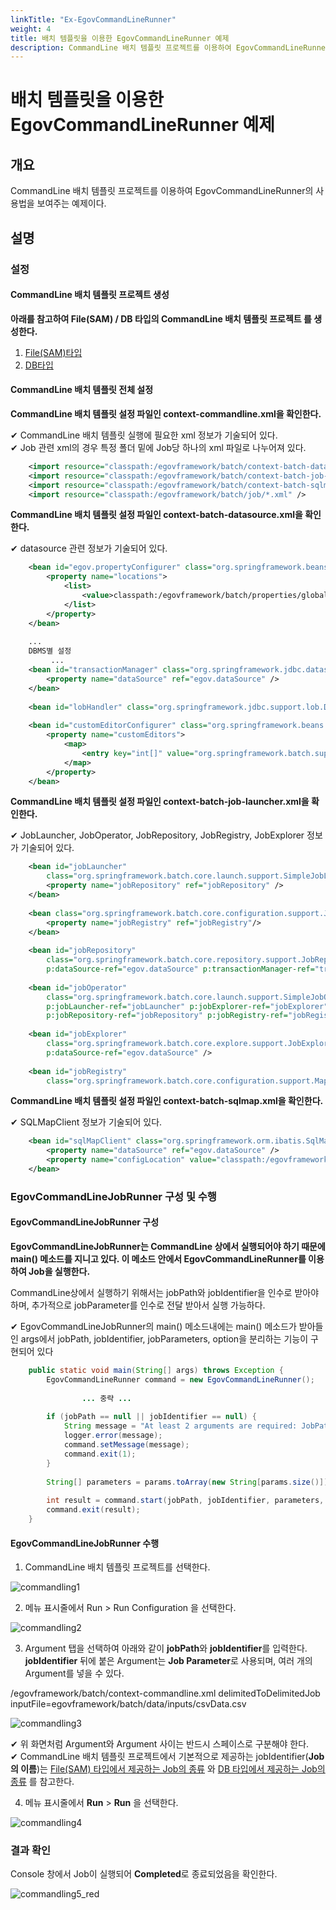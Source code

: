 ```yaml
---
linkTitle: "Ex-EgovCommandLineRunner"
weight: 4
title: 배치 템플릿을 이용한 EgovCommandLineRunner 예제
description: CommandLine 배치 템플릿 프로젝트를 이용하여 EgovCommandLineRunner의 사용법을 보여주는 예제이다.
---
```

# 배치 템플릿을 이용한 EgovCommandLineRunner 예제

## 개요

CommandLine 배치 템플릿 프로젝트를 이용하여 EgovCommandLineRunner의 사용법을 보여주는 예제이다.

## 설명

### 설정

#### CommandLine 배치 템플릿 프로젝트 생성

**아래를 참고하여 File(SAM) / DB 타입의 CommandLine 배치 템플릿 프로젝트 를 생성한다.**

1. [File(SAM)타입](https://www.egovframe.go.kr/wiki/doku.php?id=egovframework:dev2:bdev:imp:batch_template_wizard:sam_commandline_template_mgmt)
2. [DB타입](./https://www.egovframe.go.kr/wiki/doku.php?id=egovframework:dev2:bdev:imp:batch_template_wizard:db_commandline_template_mgmt)

#### CommandLine 배치 템플릿 전체 설정

**CommandLine 배치 템플릿 설정 파일인 context-commandline.xml을 확인한다.**

✔ CommandLine 배치 템플릿 실행에 필요한 xml 정보가 기술되어 있다.  
✔ Job 관련 xml의 경우 특정 폴더 밑에 Job당 하나의 xml 파일로 나누어져 있다.  

```xml
    <import resource="classpath:/egovframework/batch/context-batch-datasource.xml" />
	<import resource="classpath:/egovframework/batch/context-batch-job-launcher.xml" />
	<import resource="classpath:/egovframework/batch/context-batch-sqlmap.xml" />
	<import resource="classpath:/egovframework/batch/job/*.xml" />
```

**CommandLine 배치 템플릿 설정 파일인 context-batch-datasource.xml을 확인한다.**

✔ datasource 관련 정보가 기술되어 있다.

```xml
    <bean id="egov.propertyConfigurer" class="org.springframework.beans.factory.config.PropertyPlaceholderConfigurer">
        <property name="locations">
            <list>
                <value>classpath:/egovframework/batch/properties/globals.properties</value>
            </list>
        </property>
    </bean>
 
	...
	DBMS별 설정
         ...
    <bean id="transactionManager" class="org.springframework.jdbc.datasource.DataSourceTransactionManager" lazy-init="true">
		<property name="dataSource" ref="egov.dataSource" />
	</bean>
 
	<bean id="lobHandler" class="org.springframework.jdbc.support.lob.DefaultLobHandler"/>
 
	<bean id="customEditorConfigurer" class="org.springframework.beans.factory.config.CustomEditorConfigurer">
		<property name="customEditors">
			<map>
				<entry key="int[]" value="org.springframework.batch.support.IntArrayPropertyEditor" />
			</map>
		</property>
	</bean>
```

**CommandLine 배치 템플릿 설정 파일인 context-batch-job-launcher.xml을 확인한다.**

✔ JobLauncher, JobOperator, JobRepository, JobRegistry, JobExplorer 정보가 기술되어 있다.

```xml
    <bean id="jobLauncher"
		class="org.springframework.batch.core.launch.support.SimpleJobLauncher">
		<property name="jobRepository" ref="jobRepository" />
	</bean>
 
	<bean class="org.springframework.batch.core.configuration.support.JobRegistryBeanPostProcessor">
		<property name="jobRegistry" ref="jobRegistry"/>
	</bean>
 
	<bean id="jobRepository"
		class="org.springframework.batch.core.repository.support.JobRepositoryFactoryBean"
		p:dataSource-ref="egov.dataSource" p:transactionManager-ref="transactionManager" p:lobHandler-ref="lobHandler"/>
 
	<bean id="jobOperator"
		class="org.springframework.batch.core.launch.support.SimpleJobOperator"
		p:jobLauncher-ref="jobLauncher" p:jobExplorer-ref="jobExplorer"
		p:jobRepository-ref="jobRepository" p:jobRegistry-ref="jobRegistry" />
 
	<bean id="jobExplorer"
		class="org.springframework.batch.core.explore.support.JobExplorerFactoryBean"
		p:dataSource-ref="egov.dataSource" />
 
	<bean id="jobRegistry"
		class="org.springframework.batch.core.configuration.support.MapJobRegistry" />
```

**CommandLine 배치 템플릿 설정 파일인 context-batch-sqlmap.xml을 확인한다.**

✔ SQLMapClient 정보가 기술되어 있다.

```xml
    <bean id="sqlMapClient" class="org.springframework.orm.ibatis.SqlMapClientFactoryBean">
		<property name="dataSource" ref="egov.dataSource" />
		<property name="configLocation" value="classpath:/egovframework/sqlmap/brte/sql-map-config.xml" />	
	</bean>
```

### EgovCommandLineJobRunner 구성 및 수행

#### EgovCommandLineJobRunner 구성

**EgovCommandLineJobRunner는 CommandLine 상에서 실행되어야 하기 때문에 main() 메소드를 지니고 있다. 이 메소드 안에서 EgovCommandLineRunner를 이용하여 Job을 실행한다.**

CommandLine상에서 실행하기 위해서는 jobPath와 jobIdentifier을 인수로 받아야 하며, 추가적으로 jobParameter를 인수로 전달 받아서 실행 가능하다.  

✔ EgovCommandLineJobRunner의 main() 메소드내에는 main() 메소드가 받아들인 args에서 jobPath, jobIdentifier, jobParameters, option을 분리하는 기능이 구현되어 있다

```java
	public static void main(String[] args) throws Exception {
		EgovCommandLineRunner command = new EgovCommandLineRunner();
 
                ... 중략 ...
 
        if (jobPath == null || jobIdentifier == null) {
			String message = "At least 2 arguments are required: JobPath and jobIdentifier.";
			logger.error(message);
			command.setMessage(message);
			command.exit(1);
		}
 
		String[] parameters = params.toArray(new String[params.size()]);
 
		int result = command.start(jobPath, jobIdentifier, parameters, opts);
		command.exit(result);
    }
```

#### EgovCommandLineJobRunner 수행

1. CommandLine 배치 템플릿 프로젝트를 선택한다.

![commandling1](../images/commandling1.png)

2. 메뉴 표시줄에서 Run > Run Configuration 을 선택한다.

![commandling2](../images/commandling2.png)

3. Argument 탭을 선택하여 아래와 같이 **jobPath**와 **jobIdentifier**를 입력한다. **jobIdentifier** 뒤에 붙은 Argument는 **Job Parameter**로 사용되며, 여러 개의 Argument를 넣을 수 있다.

/egovframework/batch/context-commandline.xml delimitedToDelimitedJob inputFile=egovframework/batch/data/inputs/csvData.csv

![commandling3](../images/commandling3.png)


✔ 위 화면처럼 Argument와 Argument 사이는 반드시 스페이스로 구분해야 한다.  
✔ CommandLine 배치 템플릿 프로젝트에서 기본적으로 제공하는 jobIdentifier(**Job의 이름**)는 [File(SAM) 타입에서 제공하는 Job의 종류](https://www.egovframe.go.kr/wiki/doku.php?id=egovframework:dev2:bdev:imp:batch_template_wizard:sam_commandline_template_mgmt#%EC%B0%B8%EA%B3%A0%EC%82%AC%ED%95%AD) 와 [DB 타입에서 제공하는 Job의 종류](https://www.egovframe.go.kr/wiki/doku.php?id=egovframework:dev2:bdev:imp:batch_template_wizard:sam_commandline_template_mgmt#%EC%B0%B8%EA%B3%A0%EC%82%AC%ED%95%AD) 를 참고한다.  

4. 메뉴 표시줄에서 **Run** > **Run** 을 선택한다.

![commandling4](../images/commandling4.png)

### 결과 확인
Console 창에서 Job이 실행되어 **Completed**로 종료되었음을 확인한다.

![commandling5_red](../images/commandling5_red.png)

